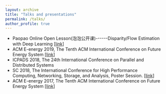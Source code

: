 ```yaml
---
layout: archive
title: "Talks and presentations"
permalink: /talks/
author_profile: true
---
```


<!--
{% if site.talkmap_link == true %}

<p style="text-decoration:underline;"><a href="/talkmap.html">See a map of all the places I've given a talk!</a></p>

{% endif %}

{% for post in site.talks reversed %}
  {% include archive-single-talk.html %}
{% endfor %}
-->

+ Paopao Online Open Lesson(泡泡公开课)------Disparity/Flow Estimation with Deep Learning \[[link](https://www.bilibili.com/video/av73058278)]
+ ACM E-energy 2019, The Tenth ACM International Conference on Future Energy System \[[link](https://energy.acm.org/conferences/eenergy/2019/program.php)\]
+ ICPADS 2018, The 24th International Conference on Parallel and Distributed Systems
+ SC 2018, The International Conference for High Performance Computing, Networking, Storage, and Analysis, Poster Session. \[[link](https://sc18.supercomputing.org/proceedings/tech_poster/tech_poster_pages/post256.html)\]
+ ACM E-energy 2017, The Tenth ACM International Conference on Future Energy System \[[link](https://energy.acm.org/conferences/eenergy/2017/program.php)\]
